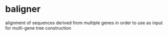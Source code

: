 # baligner
alignment of sequences derived from multiple genes in order to use as input for multi-gene tree construction
